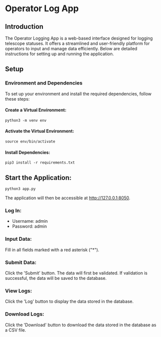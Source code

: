 # Operator Log App
## Introduction
The Operator Logging App is a web-based interface designed for logging telescope statuses. It offers a streamlined and user-friendly platform for operators to input and manage data efficiently. Below are detailed instructions for setting up and running the application.

## Setup
### Environment and Dependencies
To set up your environment and install the required dependencies, follow these steps:

#### Create a Virtual Environment:

```
python3 -m venv env
```
#### Activate the Virtual Environment:

```angular2html
source env/bin/activate
```
#### Install Dependencies:

```angular2html
pip3 install -r requirements.txt
```
## Start the Application:

```angular2html
python3 app.py
```
The application will then be accessible at http://127.0.0.1:8050.

### Log In:

- Username: admin
- Password: admin
### Input Data:

Fill in all fields marked with a red asterisk ("*").
### Submit Data:

Click the 'Submit' button. The data will first be validated. If validation is successful, the data will be saved to the database.
### View Logs:

Click the 'Log' button to display the data stored in the database.

### Download Logs:
Click the 'Download' button to download the data stored in the database as a CSV file.
